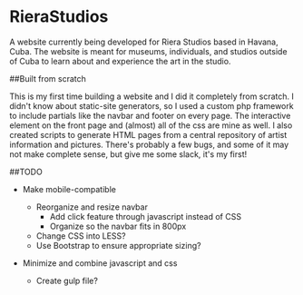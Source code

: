 # RieraStudios

A website currently being developed for Riera Studios based in Havana, Cuba.  The website is meant for museums, individuals, and studios outside of Cuba to learn about and experience the art in the studio.  


##Built from scratch

This is my first time building a website and I did it completely from scratch.  I didn't know about static-site generators, so I used a custom php framework to include partials like the navbar and footer on every page. The interactive element on the front page and (almost) all of the css are mine as well.  I also created scripts to generate HTML pages from a central repository of artist information and pictures.  There's probably a few bugs, and some of it may not make complete sense, but give me some slack, it's my first!

##TODO
* Make mobile-compatible
	* Reorganize and resize navbar
		* Add click feature through javascript instead of CSS
		* Organize so the navbar fits in 800px
	* Change CSS into LESS?
	* Use Bootstrap to ensure appropriate sizing?

* Minimize and combine javascript and css
	* Create gulp file?  
